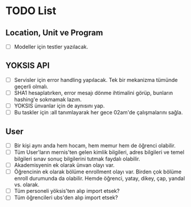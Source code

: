 # TODO List

## Location, Unit ve Program

- [ ] Modeller için testler yazılacak.

## YOKSIS API

- [ ] Servisler için error handling yapılacak. Tek bir mekanizma tümünde geçerli olmalı.
- [ ] SHA1 hesaplatırken, error mesajı dönme ihtimalini görüp, bunların hashing'e sokmamak lazım.
- [ ] YOKSIS ünvanlar için de aynısını yap.
- [ ] Bu taskler için :all tanımlayarak her gece 02am'de çalışmalarını sağla.

## User

- [ ] Bir kişi aynı anda hem hocam, hem memur hem de öğrenci olabilir.
- [ ] Tüm User'ların mernis'ten gelen kimlik bilgileri, adres bilgileri ve temel bilgileri sınav sonuç bilgilerini tutmak faydalı olabilir.
- [ ] Akademisyenin ek olarak ünvan olayı var.
- [ ] Öğrencinin ek olarak bölüme enrollment olayı var. Birden çok bölüme enroll durumunda da olabilir. Hemde öğrenci, yatay, dikey, çap, yandal vs. olarak.
- [ ] Tüm personeli yöksis'ten alıp import etsek?
- [ ] Tüm öğrencileri ubs'den alıp import etsek?
